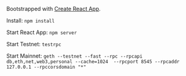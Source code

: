 Bootstrapped with [Create React App](https://github.com/facebookincubator/create-react-app).

Install:
`npm install`

Start React App:
`npm server`

Start Testnet:
`testrpc`

Start Mainnet:
`geth --testnet --fast --rpc --rpcapi db,eth,net,web3,personal --cache=1024  --rpcport 8545 --rpcaddr 127.0.0.1 --rpccorsdomain "*"`
